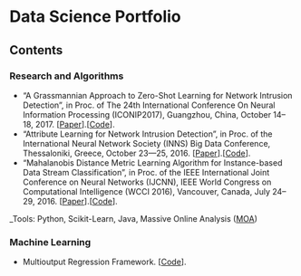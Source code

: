 # Data Science Portfolio


## Contents
### Research and Algorithms
- “A Grassmannian Approach to Zero-Shot Learning for Network Intrusion Detection”, in Proc. of The 24th International Conference On Neural Information Processing (ICONIP2017), Guangzhou, China, October 14–18, 2017. [[Paper](https://arxiv.org/abs/1709.07984)].[[Code](https://arxiv.org/abs/1604.04879)].
- “Attribute Learning for Network Intrusion Detection”, in Proc. of the International Neural Network Society (INNS) Big Data Conference, Thessaloniki, Greece, October 23—25, 2016. [[Paper](https://arxiv.org/abs/1607.08634)].[[Code](https://arxiv.org/abs/1604.04879)].
- “Mahalanobis Distance Metric Learning Algorithm for Instance-based Data Stream Classification”, in Proc. of the IEEE International Joint Conference on Neural Networks (IJCNN), IEEE World Congress on Computational Intelligence (WCCI 2016), Vancouver, Canada, July 24–29, 2016. [[Paper](https://arxiv.org/abs/1604.04879)].[[Code](https://arxiv.org/abs/1604.04879)].

_Tools: Python, Scikit-Learn, Java, Massive Online Analysis ([MOA](https://moa.cms.waikato.ac.nz/))

### Machine Learning
- Multioutput Regression Framework. [[Code]()].
